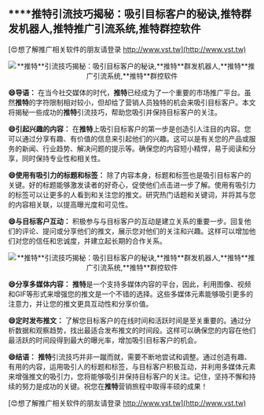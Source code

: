 ## ****推特**引流技巧揭秘：吸引目标客户的秘诀,**推特**群发机器人,**推特**推广引流系统,**推特**群控软件**

[😍想了解推广相关软件的朋友请登录 http://www.vst.tw](http://www.vst.tw)

 <center><img src="https://vst.tw/MP4/tuiguang/png/7.png" alt="**推特**引流技巧揭秘：吸引目标客户的秘诀,**推特**群发机器人,**推特**推广引流系统,**推特**群控软件"></center>

**😄导语：**
在当今社交媒体的时代，**推特**已经成为了一个重要的市场推广平台。虽然**推特**的字符限制相对较小，但却给了营销人员独特的机会来吸引目标客户。本文将揭秘一些成功的**推特**引流技巧，帮助您吸引并保持目标客户的关注。

**😄引起兴趣的内容：**
在**推特**上吸引目标客户的第一步是创造引人注目的内容。您可以通过分享有趣、有价值的信息来引起他们的兴趣。这可以是有关您的产品或服务的新闻、行业趋势、解决问题的提示等。确保您的内容短小精悍，易于阅读和分享，同时保持专业性和相关性。

**😄使用有吸引力的标题和标签：**
除了内容本身，标题和标签也是吸引目标客户的关键。好的标题能够激发读者的好奇心，促使他们点击进一步了解。使用有吸引力的标签可以让更多的人看到和关注您的推文。研究热门话题和关键词，并将其与您的内容相关联，以提高曝光度和可见性。

**😄与目标客户互动：**
积极参与与目标客户的互动是建立关系的重要一步。回复他们的评论、提问或分享他们的推文，展示您对他们的关注和兴趣。这样可以增加他们对您的信任和忠诚度，并建立起长期的合作关系。

 <center><img src="https://vst.tw/MP4/tuiguang/png/0.png" alt="**推特**引流技巧揭秘：吸引目标客户的秘诀,**推特**群发机器人,**推特**推广引流系统,**推特**群控软件"></center>

**😄分享多媒体内容：**
**推特**是一个支持多媒体内容的平台，因此，利用图像、视频和GIF等形式来增强您的推文是一个不错的选择。这些多媒体元素能够吸引更多的注意力，并让您的推文更具互动性和分享价值。

**😄定时发布推文：**
了解您目标客户的在线时间和活跃时间是至关重要的。通过分析数据和观察趋势，找出最适合发布推文的时间段。这样可以确保您的内容在他们最活跃的时间段得到最大的曝光率，增加吸引目标客户的机会。

**😄结语：**
**推特**引流技巧并非一蹴而就，需要不断地尝试和调整。通过创造有趣、有用的内容，运用吸引人的标题和标签，与目标客户积极互动，并利用多媒体元素来增强推文的吸引力，您将能够吸引并保持目标客户的关注。记住，坚持不懈和持续的努力是成功的关键。祝您在**推特**营销旅程中取得丰硕的成果！

[😍想了解推广相关软件的朋友请登录 http://www.vst.tw](http://www.vst.tw)



